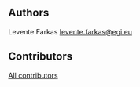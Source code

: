 Authors
-----------
Levente Farkas <levente.farkas@egi.eu>

Contributors
------------
[All contributors](https://github.com/EGI-Federation/eosc-data-transfer/graphs/contributors)
